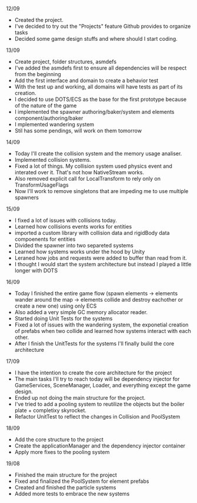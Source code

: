 12/09
- Created the project.
- I've decided to try out the "Projects" feature Github provides to organize tasks
- Decided some game design stuffs and where should I start coding.

13/09 
- Create project, folder structures, asmdefs
- I've added the asmdefs first to ensure all dependencies will be respect from the beginning
- Add the first interface and domain to create a behavior test
- With the test up and working, all domains will have tests as part of its creation.
- I decided to use DOTS/ECS as the base for the first prototype because of the nature of the game
- I implemented the spawner authoring/baker/system and elements component/authoring/baker
- I mplemented wandering system
- Stil has some pendings, will work on them tomorrow

14/09
- Today I'll create the collision system and the memory usage analiser.
- Implemented collision systems.
- Fixed a lot of things. My collision system used physics event and interated over it. That's not how NativeStream works.
- Also removed explicit call for LocalTransform to rely only on TransformUsageFlags
- Now I'll work to remove singletons that are impeding me to use multiple spawners

15/09
- I fixed a lot of issues with collisions today.
- Learned how collisions events works for entities
- imported a custom library with collision data and rigidBody data compoenents for entities
- Divided the spawner into two separeted systems
- Learned how systems works under the hood by Unity
- Leraned how jobs and requests were added to buffer than read from it.
- I thought I would start the system architecture but instead I played a little longer with DOTS

16/09
- Today I finished the entire game flow (spawn elements -> elements wander around the map -> elements collide and destroy eachother or create a new one) using only ECS
- Also added a very simple GC memory allocator reader.
- Started doing Unit Tests for the systems
- Fixed a lot of issues with the wandering system, the exponetial creation of prefabs when two collide and learned how systems interact with each other.
- After I finish the UnitTests for the systems I'll finally build the core architecture

17/09
- I have the intention to create the core architecture for the project
- The main tasks I'll try to reach today will be dependency injector for GameServices, SceneManager, Loader, and everything except the game design.
- Ended up not doing the main structure for the project.
- I've tried to add a pooling system to reutilize the objects but the boiler plate + completixy skyrocket.
- Refactor UnitTest to reflect the changes in Collision and PoolSystem

18/09
- Add the core structure to the project
- Create the applicationManager and the dependency injector container
- Apply more fixes to the pooling system

19/08
- Finished the main structure for the project
- Fixed and finalized the PoolSystem for element prefabs
- Created and finished the particle systems
- Added more tests to embrace the new systems
